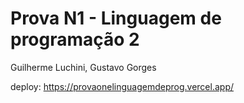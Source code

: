 # Prova N1 - Linguagem de programação 2

Guilherme Luchini, Gustavo Gorges

deploy: https://provaonelinguagemdeprog.vercel.app/ 
